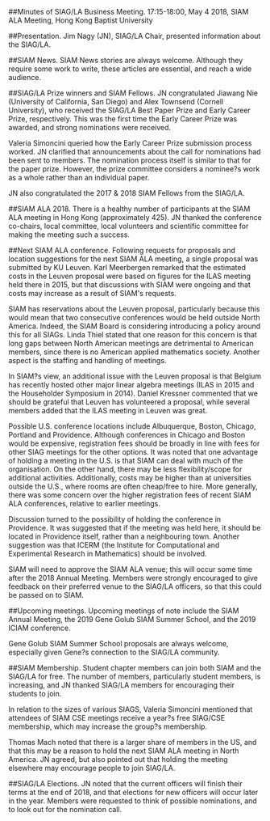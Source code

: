 ##Minutes of SIAG/LA Business Meeting. 
17:15-18:00, May 4 2018, SIAM ALA Meeting, Hong Kong Baptist University

##Presentation. 
Jim Nagy (JN), SIAG/LA Chair, presented information about the SIAG/LA. 

##SIAM News. 
SIAM News stories are always welcome. Although they require some work to write, these articles are essential, and reach a wide audience.

##SIAG/LA Prize winners and SIAM Fellows. 
JN congratulated Jiawang Nie (University of California, San Diego) and Alex Townsend (Cornell University), who received the SIAG/LA Best Paper Prize and Early Career Prize, respectively. This was the first time the Early Career Prize was awarded, and strong nominations were received.

Valeria Simoncini queried how the Early Career Prize submission process worked. JN clarified that announcements about the call for nominations had been sent to members. The nomination process itself is similar to that for the paper prize. However, the prize committee considers a nominee?s work as a whole rather than an individual paper.

JN also congratulated the 2017 & 2018 SIAM Fellows from the SIAG/LA. 

##SIAM ALA 2018. 
There is a healthy number of participants at the SIAM ALA meeting in Hong Kong (approximately 425). JN thanked the conference co-chairs, local committee, local volunteers and scientific committee for making the meeting such a success. 

##Next SIAM ALA conference. 
Following requests for proposals and location suggestions for the next SIAM ALA meeting, a single proposal was submitted by KU Leuven. Karl Meerbergen remarked that the estimated costs in the Leuven proposal were based on figures for the ILAS meeting held there in 2015, but that discussions with SIAM were ongoing and that costs may increase as a result of SIAM's requests. 

SIAM has reservations about the Leuven proposal, particularly because this would mean that two consecutive conferences would be held outside North America. Indeed, the SIAM Board is considering introducing a policy around this for all SIAGs. Linda Thiel stated that one reason for this concern is that long gaps between North American meetings are detrimental to American members, since there is no American applied mathematics society. Another aspect is the staffing and handling of meetings. 

In SIAM?s view, an additional issue with the Leuven proposal is that Belgium has recently hosted other major linear algebra meetings (ILAS in 2015 and the Householder Symposium in 2014). Daniel Kressner commented that we should be grateful that Leuven has volunteered a proposal, while several members added that the ILAS meeting in Leuven was great.

Possible U.S. conference locations include Albuquerque, Boston, Chicago, Portland and Providence. Although conferences in Chicago and Boston would be expensive, registration fees should be broadly in line with fees for other SIAG meetings for the other options. It was noted that one advantage of holding a meeting in the U.S. is that SIAM can deal with much of the organisation. On the other hand, there may be less flexibility/scope for additional activities. Additionally, costs may be higher than at universities outside the U.S., where rooms are often cheap/free to hire. More generally, there was some concern over the higher registration fees of recent SIAM ALA conferences, relative to earlier meetings. 

Discussion turned to the possibility of holding the conference in Providence. It was suggested that if the meeting was held here, it should be located in Providence itself, rather than a neighbouring town. Another suggestion was that ICERM (the Institute for Computational and Experimental Research in Mathematics) should be involved. 

SIAM will need to approve the SIAM ALA venue; this will occur some time after the 2018 Annual Meeting. Members were strongly encouraged to give feedback on their preferred venue to the SIAG/LA officers, so that this could be passed on to SIAM.

##Upcoming meetings. 
Upcoming meetings of note include the SIAM Annual Meeting, the 2019 Gene Golub SIAM Summer School, and the 2019 ICIAM conference. 

Gene Golub SIAM Summer School proposals are always welcome, especially given Gene?s connection to the SIAG/LA community. 

##SIAM Membership. 
Student chapter members can join both SIAM and the SIAG/LA for free. The number of members, particularly student members, is increasing, and JN thanked SIAG/LA members for encouraging their students to join. 

In relation to the sizes of various SIAGS, Valeria Simoncini mentioned that attendees of SIAM CSE meetings receive a year?s free SIAG/CSE membership, which may increase the group?s membership. 

Thomas Mach noted that there is a larger share of members in the US, and that this may be a reason to hold the next SIAM ALA meeting in North America. JN agreed, but also pointed out that holding the meeting elsewhere may encourage people to join SIAG/LA.

##SIAG/LA Elections. 
JN noted that the current officers will finish their terms at the end of 2018, and that elections for new officers will occur later in the year. Members were requested to think of possible nominations, and to look out for the nomination call. 
